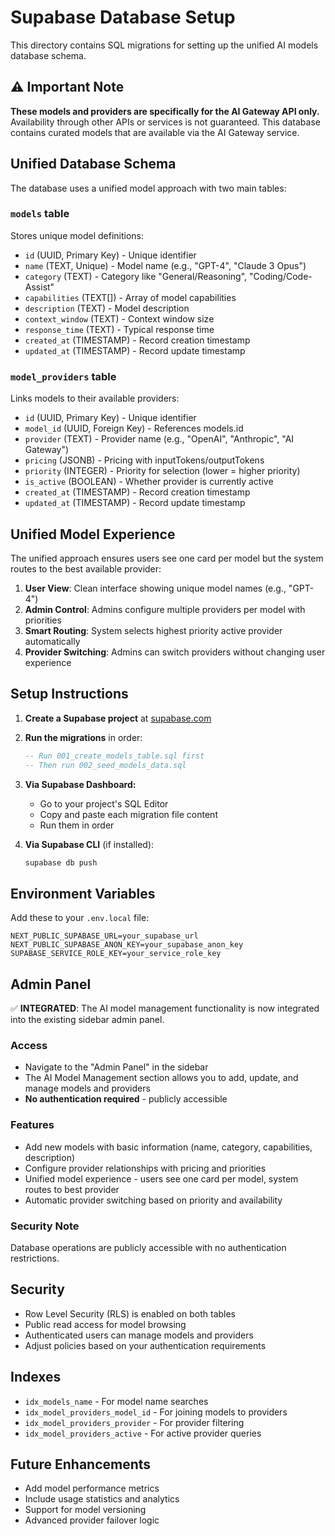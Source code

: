 # Supabase Database Setup

This directory contains SQL migrations for setting up the unified AI models database schema.

## ⚠️ Important Note

**These models and providers are specifically for the AI Gateway API only.**
Availability through other APIs or services is not guaranteed. This database contains curated models that are available via the AI Gateway service.

## Unified Database Schema

The database uses a unified model approach with two main tables:

### `models` table

Stores unique model definitions:

- `id` (UUID, Primary Key) - Unique identifier
- `name` (TEXT, Unique) - Model name (e.g., "GPT-4", "Claude 3 Opus")
- `category` (TEXT) - Category like "General/Reasoning", "Coding/Code-Assist"
- `capabilities` (TEXT[]) - Array of model capabilities
- `description` (TEXT) - Model description
- `context_window` (TEXT) - Context window size
- `response_time` (TEXT) - Typical response time
- `created_at` (TIMESTAMP) - Record creation timestamp
- `updated_at` (TIMESTAMP) - Record update timestamp

### `model_providers` table

Links models to their available providers:

- `id` (UUID, Primary Key) - Unique identifier
- `model_id` (UUID, Foreign Key) - References models.id
- `provider` (TEXT) - Provider name (e.g., "OpenAI", "Anthropic", "AI Gateway")
- `pricing` (JSONB) - Pricing with inputTokens/outputTokens
- `priority` (INTEGER) - Priority for selection (lower = higher priority)
- `is_active` (BOOLEAN) - Whether provider is currently active
- `created_at` (TIMESTAMP) - Record creation timestamp
- `updated_at` (TIMESTAMP) - Record update timestamp

## Unified Model Experience

The unified approach ensures users see one card per model but the system routes to the best available provider:

1. **User View**: Clean interface showing unique model names (e.g., "GPT-4")
2. **Admin Control**: Admins configure multiple providers per model with priorities
3. **Smart Routing**: System selects highest priority active provider automatically
4. **Provider Switching**: Admins can switch providers without changing user experience

## Setup Instructions

1. **Create a Supabase project** at [supabase.com](https://supabase.com)

2. **Run the migrations** in order:

   ```sql
   -- Run 001_create_models_table.sql first
   -- Then run 002_seed_models_data.sql
   ```

3. **Via Supabase Dashboard:**
   - Go to your project's SQL Editor
   - Copy and paste each migration file content
   - Run them in order

4. **Via Supabase CLI** (if installed):

   ```bash
   supabase db push
   ```

## Environment Variables

Add these to your `.env.local` file:

```env
NEXT_PUBLIC_SUPABASE_URL=your_supabase_url
NEXT_PUBLIC_SUPABASE_ANON_KEY=your_supabase_anon_key
SUPABASE_SERVICE_ROLE_KEY=your_service_role_key
```

## Admin Panel

✅ **INTEGRATED**: The AI model management functionality is now integrated into the existing sidebar admin panel.

### Access

- Navigate to the "Admin Panel" in the sidebar
- The AI Model Management section allows you to add, update, and manage models and providers
- **No authentication required** - publicly accessible

### Features

- Add new models with basic information (name, category, capabilities, description)
- Configure provider relationships with pricing and priorities
- Unified model experience - users see one card per model, system routes to best provider
- Automatic provider switching based on priority and availability

### Security Note

Database operations are publicly accessible with no authentication restrictions.

## Security

- Row Level Security (RLS) is enabled on both tables
- Public read access for model browsing
- Authenticated users can manage models and providers
- Adjust policies based on your authentication requirements

## Indexes

- `idx_models_name` - For model name searches
- `idx_model_providers_model_id` - For joining models to providers
- `idx_model_providers_provider` - For provider filtering
- `idx_model_providers_active` - For active provider queries

## Future Enhancements

- Add model performance metrics
- Include usage statistics and analytics
- Support for model versioning
- Advanced provider failover logic
